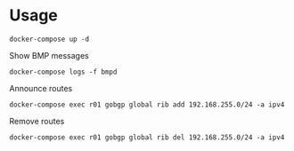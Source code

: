 # Usage

```
docker-compose up -d
```

Show BMP messages

```
docker-compose logs -f bmpd
```

Announce routes

```
docker-compose exec r01 gobgp global rib add 192.168.255.0/24 -a ipv4
```

Remove routes

```
docker-compose exec r01 gobgp global rib del 192.168.255.0/24 -a ipv4
```
